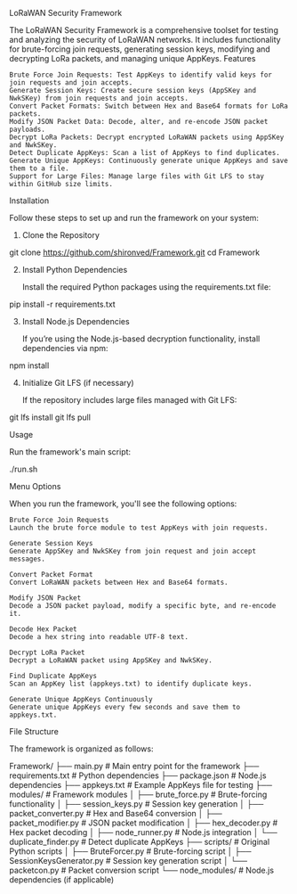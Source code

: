 LoRaWAN Security Framework

The LoRaWAN Security Framework is a comprehensive toolset for testing and analyzing the security of LoRaWAN networks. It includes functionality for brute-forcing join requests, generating session keys, modifying and decrypting LoRa packets, and managing unique AppKeys.
Features

    Brute Force Join Requests: Test AppKeys to identify valid keys for join requests and join accepts.
    Generate Session Keys: Create secure session keys (AppSKey and NwkSKey) from join requests and join accepts.
    Convert Packet Formats: Switch between Hex and Base64 formats for LoRa packets.
    Modify JSON Packet Data: Decode, alter, and re-encode JSON packet payloads.
    Decrypt LoRa Packets: Decrypt encrypted LoRaWAN packets using AppSKey and NwkSKey.
    Detect Duplicate AppKeys: Scan a list of AppKeys to find duplicates.
    Generate Unique AppKeys: Continuously generate unique AppKeys and save them to a file.
    Support for Large Files: Manage large files with Git LFS to stay within GitHub size limits.

Installation

Follow these steps to set up and run the framework on your system:
1. Clone the Repository

git clone https://github.com/shironved/Framework.git
cd Framework

2. Install Python Dependencies

    Install the required Python packages using the requirements.txt file:

pip install -r requirements.txt

3. Install Node.js Dependencies

    If you’re using the Node.js-based decryption functionality, install dependencies via npm:

npm install

4. Initialize Git LFS (if necessary)

    If the repository includes large files managed with Git LFS:

git lfs install
git lfs pull

Usage

Run the framework's main script:

./run.sh

Menu Options

When you run the framework, you'll see the following options:

    Brute Force Join Requests
    Launch the brute force module to test AppKeys with join requests.

    Generate Session Keys
    Generate AppSKey and NwkSKey from join request and join accept messages.

    Convert Packet Format
    Convert LoRaWAN packets between Hex and Base64 formats.

    Modify JSON Packet
    Decode a JSON packet payload, modify a specific byte, and re-encode it.

    Decode Hex Packet
    Decode a hex string into readable UTF-8 text.

    Decrypt LoRa Packet
    Decrypt a LoRaWAN packet using AppSKey and NwkSKey.

    Find Duplicate AppKeys
    Scan an AppKey list (appkeys.txt) to identify duplicate keys.

    Generate Unique AppKeys Continuously
    Generate unique AppKeys every few seconds and save them to appkeys.txt.

File Structure

The framework is organized as follows:

Framework/
├── main.py                  # Main entry point for the framework
├── requirements.txt         # Python dependencies
├── package.json             # Node.js dependencies
├── appkeys.txt              # Example AppKeys file for testing
├── modules/                 # Framework modules
│   ├── brute_force.py       # Brute-forcing functionality
│   ├── session_keys.py      # Session key generation
│   ├── packet_converter.py  # Hex and Base64 conversion
│   ├── packet_modifier.py   # JSON packet modification
│   ├── hex_decoder.py       # Hex packet decoding
│   ├── node_runner.py       # Node.js integration
│   └── duplicate_finder.py  # Detect duplicate AppKeys
├── scripts/                 # Original Python scripts
│   ├── BruteForcer.py       # Brute-forcing script
│   ├── SessionKeysGenerator.py # Session key generation script
│   └── packetcon.py         # Packet conversion script
└── node_modules/            # Node.js dependencies (if applicable)

